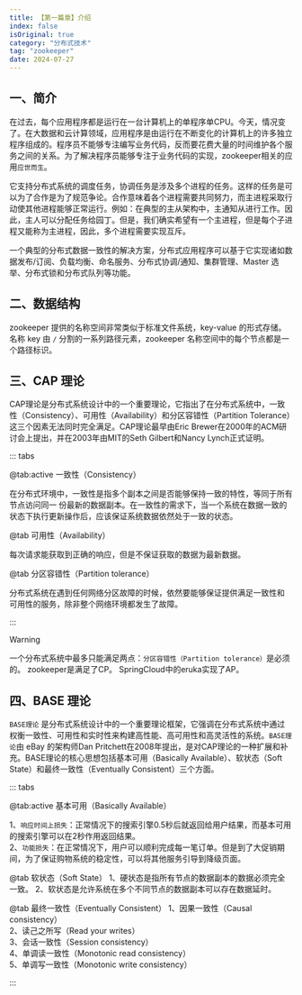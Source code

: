 ```yaml
---
title: 【第一篇章】介绍
index: false
isOriginal: true
category: "分布式技术"
tag: "zookeeper"
date: 2024-07-27
---
```


## 一、简介
在过去，每个应用程序都是运行在一台计算机上的单程序单CPU。今天，情况变了。在大数据和云计算领域，应用程序是由运行在不断变化的计算机上的许多独立程序组成的。程序员不能够专注编写业务代码，反而要花费大量的时间维护各个服务之间的关系。为了解决程序员能够专注于业务代码的实现，zookeeper相关的应用`应世而生`。  

它支持分布式系统的调度任务，协调任务是涉及多个进程的任务。这样的任务是可以为了合作是为了规范争论。合作意味着各个进程需要共同努力，而主进程采取行动使其他进程能够正常运行。例如：在典型的主从架构中，主通知从进行工作。因此，主人可以分配任务给园丁。但是，我们确实希望有一个主进程，但是每个子进程又能称为主进程，因此，多个进程需要实现互斥。

一个典型的分布式数据一致性的解决方案，分布式应用程序可以基于它实现诸如数据发布/订阅、负载均衡、命名服务、分布式协调/通知、集群管理、Master 选举、分布式锁和分布式队列等功能。

## 二、数据结构
zookeeper 提供的名称空间非常类似于标准文件系统，key-value 的形式存储。名称 key 由 `/` 分割的一系列路径元素，zookeeper 名称空间中的每个节点都是一个路径标识。

## 三、CAP 理论
CAP理论是分布式系统设计中的一个重要理论，它指出了在分布式系统中，一致性（Consistency）、可用性（Availability）和分区容错性（Partition Tolerance）这三个因素无法同时完全满足。CAP理论最早由Eric Brewer在2000年的ACM研讨会上提出，并在2003年由MIT的Seth Gilbert和Nancy Lynch正式证明。

::: tabs

@tab:active 一致性（Consistency）

在分布式环境中，一致性是指多个副本之间是否能够保持一致的特性，等同于所有节点访问同一 份最新的数据副本。在一致性的需求下，当一个系统在数据一致的状态下执行更新操作后，应该保证系统数据依然处于一致的状态。 

@tab 可用性（Availability）

每次请求能获取到正确的响应，但是不保证获取的数据为最新数据。

@tab 分区容错性（Partition tolerance）

分布式系统在遇到任何网络分区故障的时候，依然要能够保证提供满足一致性和 可用性的服务，除非整个网络环境都发生了故障。

:::

> [!warning]
> 一个分布式系统中最多只能满足两点：`分区容错性（Partition tolerance）`是必须的。
> zookeeper是满足了CP。
> SpringCloud中的eruka实现了AP。

## 四、BASE 理论
`BASE理论` 是分布式系统设计中的一个重要理论框架，它强调在分布式系统中通过权衡一致性、可用性和实时性来构建高性能、高可用性和高灵活性的系统。`BASE理论`由 eBay 的架构师Dan Pritchett在2008年提出，是对CAP理论的一种扩展和补充。BASE理论的核心思想包括基本可用（Basically Available）、软状态（Soft State）和最终一致性（Eventually Consistent）三个方面。

::: tabs

@tab:active 基本可用（Basically Available）

1、`响应时间上损失`：正常情况下的搜索引擎0.5秒后就返回给用户结果，而基本可用的搜索引擎可以在2秒作用返回结果。  
2、`功能损失`：在正常情况下，用户可以顺利完成每一笔订单。但是到了大促销期间，为了保证购物系统的稳定性，可以将其他服务引导到降级页面。

@tab 软状态（Soft State）
1、硬状态是指所有节点的数据副本的数据必须完全一致。 
2、软状态是允许系统在多个不同节点的数据副本可以存在数据延时。   

@tab 最终一致性（Eventually Consistent）
1、因果一致性（Causal consistency）   
2、读己之所写（Read your writes）   
3、会话一致性（Session consistency）  
4、单调读一致性（Monotonic read consistency）  
5、单调写一致性（Monotonic write consistency） 

:::